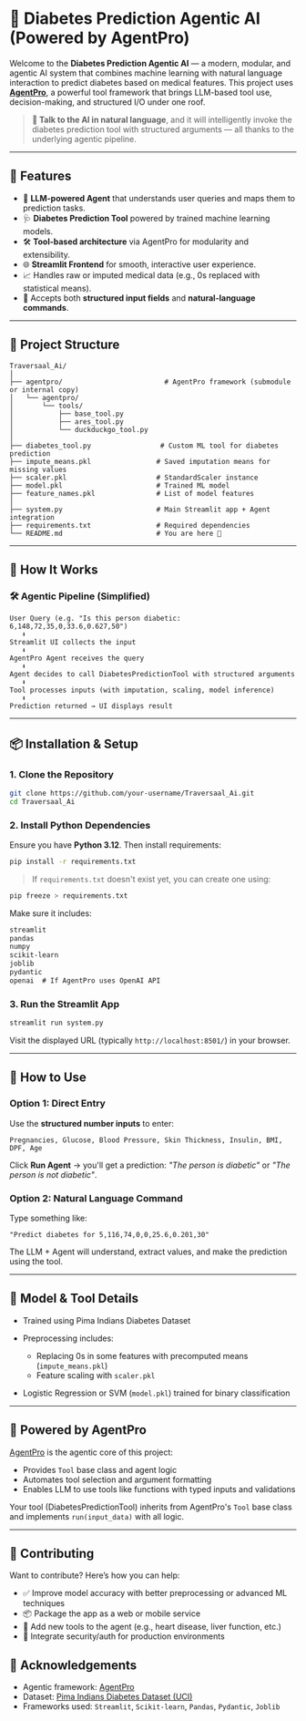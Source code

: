 # 🧠 Diabetes Prediction Agentic AI (Powered by AgentPro)

Welcome to the **Diabetes Prediction Agentic AI** — a modern, modular, and agentic AI system that combines machine learning with natural language interaction to predict diabetes based on medical features. This project uses **[AgentPro](https://github.com/traversaal-ai/AgentPro)**, a powerful tool framework that brings LLM-based tool use, decision-making, and structured I/O under one roof.

> **🌟 Talk to the AI in natural language**, and it will intelligently invoke the diabetes prediction tool with structured arguments — all thanks to the underlying agentic pipeline.

---

## 🚀 Features

* 🔮 **LLM-powered Agent** that understands user queries and maps them to prediction tasks.
* 🩺 **Diabetes Prediction Tool** powered by trained machine learning models.
* 🛠️ **Tool-based architecture** via AgentPro for modularity and extensibility.
* 🌐 **Streamlit Frontend** for smooth, interactive user experience.
* 📈 Handles raw or imputed medical data (e.g., 0s replaced with statistical means).
* 💬 Accepts both **structured input fields** and **natural-language commands**.

---

## 🧩 Project Structure

```
Traversaal_Ai/
│
├── agentpro/                         # AgentPro framework (submodule or internal copy)
│   └── agentpro/
│       └── tools/
│           ├── base_tool.py
│           ├── ares_tool.py
│           └── duckduckgo_tool.py
│
├── diabetes_tool.py                 # Custom ML tool for diabetes prediction
├── impute_means.pkl                # Saved imputation means for missing values
├── scaler.pkl                      # StandardScaler instance
├── model.pkl                       # Trained ML model
├── feature_names.pkl               # List of model features
│
├── system.py                       # Main Streamlit app + Agent integration
├── requirements.txt                # Required dependencies
└── README.md                       # You are here 🚀
```

---

## 🧠 How It Works

### 🛠️ Agentic Pipeline (Simplified)

```
User Query (e.g. "Is this person diabetic: 6,148,72,35,0,33.6,0.627,50")
   ⬇
Streamlit UI collects the input
   ⬇
AgentPro Agent receives the query
   ⬇
Agent decides to call DiabetesPredictionTool with structured arguments
   ⬇
Tool processes inputs (with imputation, scaling, model inference)
   ⬇
Prediction returned → UI displays result
```

---

## 📦 Installation & Setup

### 1. Clone the Repository

```bash
git clone https://github.com/your-username/Traversaal_Ai.git
cd Traversaal_Ai
```

### 2. Install Python Dependencies

Ensure you have **Python 3.12**. Then install requirements:

```bash
pip install -r requirements.txt
```

> If `requirements.txt` doesn't exist yet, you can create one using:

```bash
pip freeze > requirements.txt
```

Make sure it includes:

```txt
streamlit
pandas
numpy
scikit-learn
joblib
pydantic
openai  # If AgentPro uses OpenAI API
```

### 3. Run the Streamlit App

```bash
streamlit run system.py
```

Visit the displayed URL (typically `http://localhost:8501/`) in your browser.

---

## 🎯 How to Use

### Option 1: Direct Entry

Use the **structured number inputs** to enter:

```
Pregnancies, Glucose, Blood Pressure, Skin Thickness, Insulin, BMI, DPF, Age
```

Click **Run Agent** → you'll get a prediction: *"The person is diabetic"* or *"The person is not diabetic"*.

### Option 2: Natural Language Command

Type something like:

```
"Predict diabetes for 5,116,74,0,0,25.6,0.201,30"
```

The LLM + Agent will understand, extract values, and make the prediction using the tool.

---

## 🧠 Model & Tool Details

* Trained using Pima Indians Diabetes Dataset
* Preprocessing includes:

  * Replacing 0s in some features with precomputed means (`impute_means.pkl`)
  * Feature scaling with `scaler.pkl`
* Logistic Regression or SVM (`model.pkl`) trained for binary classification

---

## 🧰 Powered by AgentPro

[AgentPro](https://github.com/traversaal-ai/AgentPro) is the agentic core of this project:

* Provides `Tool` base class and agent logic
* Automates tool selection and argument formatting
* Enables LLM to use tools like functions with typed inputs and validations

Your tool (DiabetesPredictionTool) inherits from AgentPro's `Tool` base class and implements `run(input_data)` with all logic.

---

## 🤝 Contributing

Want to contribute? Here’s how you can help:

* ✅ Improve model accuracy with better preprocessing or advanced ML techniques
* 📦 Package the app as a web or mobile service
* 🤖 Add new tools to the agent (e.g., heart disease, liver function, etc.)
* 🔐 Integrate security/auth for production environments



## 🙌 Acknowledgements

* Agentic framework: [AgentPro](https://github.com/traversaal-ai/AgentPro)
* Dataset: [Pima Indians Diabetes Dataset (UCI)](https://www.kaggle.com/datasets/uciml/pima-indians-diabetes-database)
* Frameworks used: `Streamlit`, `Scikit-learn`, `Pandas`, `Pydantic`, `Joblib`

